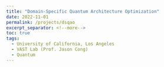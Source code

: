 ```yaml
---
title: "Domain-Specific Quantum Architecture Optimization"
date: 2022-11-01
permalink: /projects/dsqao
excerpt_separator: <!--more-->
toc: true
tags:
  - University of California, Los Angeles
  - VAST Lab (Prof. Jason Cong)
  - Quantum
---
```



<!-- --- -->
<!-- title: "Domain-Specific Quantum Architecture Optimization"
collection: Quantum-related
type: "Quantum-related"
permalink: /projects/dsqao
venue: "VAST Lab (Prof. Jason Cong)"
date: 2022-11-01
location: "University of California, Los Angeles"
--- -->

<!-- [More information here]() -->
